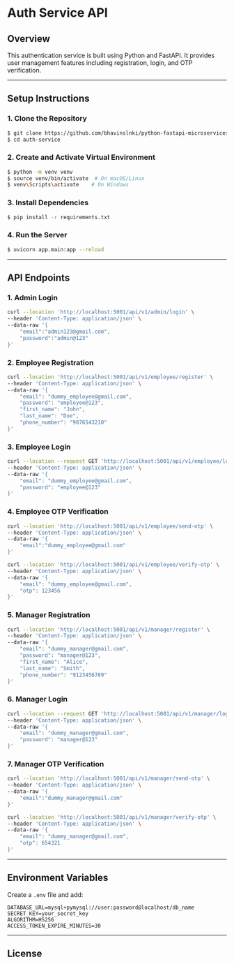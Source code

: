 # Auth Service API

## Overview
This authentication service is built using Python and FastAPI. It provides user management features including registration, login, and OTP verification.

---

## Setup Instructions

### 1. Clone the Repository
```sh
$ git clone https://github.com/bhavinslnki/python-fastapi-microservices.git
$ cd auth-service
```

### 2. Create and Activate Virtual Environment
```sh
$ python -m venv venv
$ source venv/bin/activate  # On macOS/Linux
$ venv\Scripts\activate    # On Windows
```

### 3. Install Dependencies
```sh
$ pip install -r requirements.txt
```

### 4. Run the Server
```sh
$ uvicorn app.main:app --reload
```

---

## API Endpoints

### 1. Admin Login
```sh
curl --location 'http://localhost:5001/api/v1/admin/login' \
--header 'Content-Type: application/json' \
--data-raw '{
    "email":"admin123@gmail.com",
    "password":"admin@123"
}'
```

### 2. Employee Registration
```sh
curl --location 'http://localhost:5001/api/v1/employee/register' \
--header 'Content-Type: application/json' \
--data-raw '{
    "email": "dummy_employee@gmail.com", 
    "password": "employee@123",
    "first_name": "John",
    "last_name": "Doe", 
    "phone_number": "9876543210"
}'
```

### 3. Employee Login
```sh
curl --location --request GET 'http://localhost:5001/api/v1/employee/login' \
--header 'Content-Type: application/json' \
--data-raw '{
    "email": "dummy_employee@gmail.com", 
    "password": "employee@123"
}'
```

### 4. Employee OTP Verification
```sh
curl --location 'http://localhost:5001/api/v1/employee/send-otp' \
--header 'Content-Type: application/json' \
--data-raw '{
    "email":"dummy_employee@gmail.com" 
}'
```

```sh
curl --location 'http://localhost:5001/api/v1/employee/verify-otp' \
--header 'Content-Type: application/json' \
--data-raw '{
    "email": "dummy_employee@gmail.com", 
    "otp": 123456
}'
```

### 5. Manager Registration
```sh
curl --location 'http://localhost:5001/api/v1/manager/register' \
--header 'Content-Type: application/json' \
--data-raw '{
    "email": "dummy_manager@gmail.com", 
    "password": "manager@123",
    "first_name": "Alice",
    "last_name": "Smith", 
    "phone_number": "9123456789"
}'
```

### 6. Manager Login
```sh
curl --location --request GET 'http://localhost:5001/api/v1/manager/login' \
--header 'Content-Type: application/json' \
--data-raw '{
    "email": "dummy_manager@gmail.com", 
    "password": "manager@123"
}'
```

### 7. Manager OTP Verification
```sh
curl --location 'http://localhost:5001/api/v1/manager/send-otp' \
--header 'Content-Type: application/json' \
--data-raw '{
    "email":"dummy_manager@gmail.com" 
}'
```

```sh
curl --location 'http://localhost:5001/api/v1/manager/verify-otp' \
--header 'Content-Type: application/json' \
--data-raw '{
    "email": "dummy_manager@gmail.com", 
    "otp": 654321
}'
```

---

## Environment Variables
Create a `.env` file and add:
```
DATABASE_URL=mysql+pymysql://user:password@localhost/db_name
SECRET_KEY=your_secret_key
ALGORITHM=HS256
ACCESS_TOKEN_EXPIRE_MINUTES=30
```

---

## License
